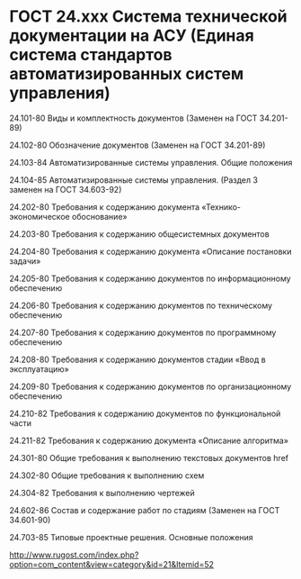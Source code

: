 # ГОСТ 24.ххх Система технической документации на АСУ (Единая система стандартов автоматизированных систем управления)

24.101-80 Виды и комплектность документов (Заменен на ГОСТ 34.201-89)

24.102-80 Обозначение документов (Заменен на ГОСТ 34.201-89)

24.103-84 Автоматизированные системы управления. Общие положения

24.104-85 Автоматизированные системы управления. (Раздел 3 заменен на ГОСТ 34.603-92)

24.202-80 Требования к содержанию документа «Технико-экономическое обоснование»

24.203-80 Требования к содержанию общесистемных документов

24.204-80 Требования к содержанию документа «Описание постановки задачи»

24.205-80 Требования к содержанию документов по информационному обеспечению

24.206-80 Требования к содержанию документов по техническому обеспечению

24.207-80 Требования к содержанию документов по программному обеспечению

24.208-80 Требования к содержанию документов стадии «Ввод в эксплуатацию»

24.209-80 Требования к содержанию документов по организационному обеспечению

24.210-82 Требования к содержанию документов по функциональной части

24.211-82 Требования к содержанию документа «Описание алгоритма»

24.301-80 Общие требования к выполнению текстовых документов href

24.302-80 Общие требования к выполнению схем

24.304-82 Требования к выполнению чертежей

24.602-86 Состав и содержание работ по стадиям (Заменен на ГОСТ 34.601-90)

24.703-85 Типовые проектные решения. Основные положения

http://www.rugost.com/index.php?option=com_content&view=category&id=21&Itemid=52
